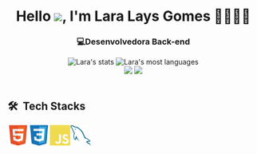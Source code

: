<h1 align="center">Hello <img src="https://raw.githubusercontent.com/kaueMarques/kaueMarques/master/hi.gif" height="30px">, I'm Lara Lays Gomes 💜👩🏾‍💻</h1>

<h3 align="center">
 💻Desenvolvedora Back-end
</h3>
<!-- 
## ⚙️ &nbsp;GitHub Analytics -->
<section align="center">
<img height="180em"  src="https://github-readme-stats.vercel.app/api?username=LalaGomes&show_icons=true&theme=midnight-purple" alt="Lara's stats"/>
<img height="180em" src="https://github-readme-stats.vercel.app/api/top-langs/?username=LalaGomes&layout=compact&theme=midnight-purple" alt="Lara's most languages"/>
</section>
<section style="display: inline_block">

 <div align="center"> 
 <a href = "mailto:lara.lays.bh6@gmail.com"><img src="https://img.shields.io/badge/Gmail-D14836?style=for-the-badge&logo=gmail&logoColor=white" target="_blank"></a>
   <a href="http://www.linkedin.com/in/lara-lays-gomes" target="_blank"><img src="https://img.shields.io/badge/-LinkedIn-%230077B5?style=for-the-badge&logo=linkedin&logoColor=white" target="_blank"></a> 
  </div>
<br>
  
  
## 🛠 &nbsp;Tech Stacks
  
  <img align="left" alt="HTML"  height ="42px" src="https://raw.githubusercontent.com/devicons/devicon/master/icons/html5/html5-original.svg">
  <img align="left" alt="CSS" height ="42px" src="https://raw.githubusercontent.com/devicons/devicon/master/icons/css3/css3-original.svg">
  <img align="left" alt="Js" height ="42px" src="https://raw.githubusercontent.com/devicons/devicon/master/icons/javascript/javascript-plain.svg">
  <img align="left" alt="Ana-C"  height ="42px" src="https://raw.githubusercontent.com/devicons/devicon/master/icons/mysql/mysql-plain.svg"/>
  <br>
  <br>
  <br>

<!-- ## &nbsp;About Me 😁: -->
  
  
<!-- ## &nbsp;Contact -->
  
<!-- 

  ![Snake animation](https://github.com/LalaGomes/LalaGomes/blob/output/github-contribution-grid-snake.svg) -->
